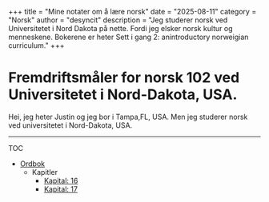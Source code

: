 +++
title = "Mine notater om å lære norsk"
date = "2025-08-11"
category = "Norsk"
author = "desyncit"
description = "Jeg studerer norsk ved Universitetet i Nord Dakota på nette. Fordi jeg elsker norsk kultur og menneskene. Bokerene er heter Sett i gang 2: anintroductory norweigian curriculum."
+++

# Fremdriftsmåler for norsk 102 ved Universitetet i Nord-Dakota, USA.

Hei, jeg heter Justin og jeg bor i Tampa,FL, USA. Men jeg studerer norsk ved universitetet i Nord-Dakota, USA. 

---

TOC
- [Ordbok](./ord.md)
  - Kapitler
    - [Kapital: 16](./seksten.md)
    - [Kapital: 17](./sytten.md)
